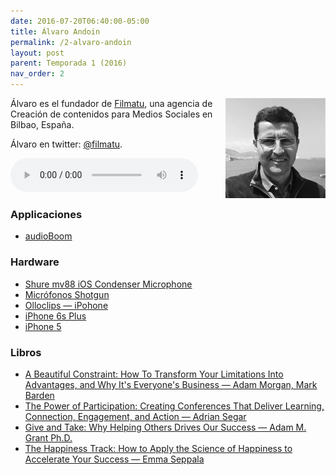```yaml
---
date: 2016-07-20T06:40:00-05:00  
title: Álvaro Andoin
permalink: /2-alvaro-andoin
layout: post
parent: Temporada 1 (2016)
nav_order: 2
---
```


<img style="float: right;" src="/assets/img/Alvaro_Andoinbw-2.jpg">

Álvaro es el fundador de [Filmatu](http://www.filmatu.com/), una agencia de Creación de contenidos para Medios Sociales en Bilbao, España.

Álvaro en twitter: [@filmatu](https://twitter.com/filmatu).

<audio width="300" height="48" controls="controls"><source src="http://colofonaudio.s3.amazonaws.com/ColofonAudio_2_Alvaro-Andoin.mp3" type="audio/mpeg"/>Descargar<a href="http://colofonaudio.s3.amazonaws.com/ColofonAudio_2_Alvaro-Andoin.mp3"></a>.</audio>

<!--more-->

### Applicaciones
* [audioBoom](https://audioboom.com/about/apps)

### Hardware
* [Shure mv88 iOS Condenser Microphone](https://www.google.com/url?q=http://es.shure.com/americas/products/microphones/motiv/mv88-ios-digital-stereo-condenser-microphone&source=gmail&ust=1469112449185000&usg=AFQjCNE31TUI5c2kP3tQPSxKVMvpYAHHYw)
* [Micrófonos Shotgun](https://www.amazon.com/s/ref=nb_sb_ss_i_4_8?url=search-alias%3Dmi&field-keywords=shotgun+mic&sprefix=undefined%2Cmi%2C147)
* [Olloclips — iPohone](https://www.olloclip.com/shop/devices/iphone-6-6s-6-6s-plus/)
* [iPhone 6s Plus](http://www.apple.com/iphone-6s/)
* [iPhone 5](http://www.amazon.com/dp/B0097CZBH4/?tag=rmateu-20)

### Libros
* [A Beautiful Constraint: How To Transform Your Limitations Into Advantages, and Why It's Everyone's Business — Adam Morgan, Mark Barden](http://www.amazon.com/dp/B00QL30Q90/?tag=rmateu-20)
* [The Power of Participation: Creating Conferences That Deliver Learning, Connection, Engagement, and Action — Adrian Segar](http://www.amazon.com/dp/151155598X/?tag=rmateu-20)
* [Give and Take: Why Helping Others Drives Our Success — Adam M. Grant Ph.D.](http://www.amazon.com/dp/B00AFPTSI0/?tag=rmateu-20)
* [The Happiness Track: How to Apply the Science of Happiness to Accelerate Your Success — Emma Seppala](http://www.amazon.com/dp/0062344005/?tag=rmateu-20)